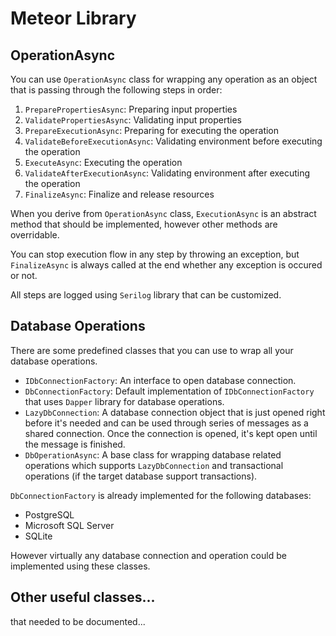 # Meteor Library

## OperationAsync

You can use `OperationAsync` class for wrapping any operation as an object that is passing through the following steps in order:

1. `PreparePropertiesAsync`: Preparing input properties
2. `ValidatePropertiesAsync`: Validating input properties
3. `PrepareExecutionAsync`: Preparing for executing the operation
4. `ValidateBeforeExecutionAsync`: Validating environment before executing the operation
5. `ExecuteAsync`: Executing the operation
6. `ValidateAfterExecutionAsync`: Validating environment after executing the operation
7. `FinalizeAsync`: Finalize and release resources

When you derive from `OperationAsync` class, `ExecutionAsync` is an abstract method that should be implemented, however other methods are overridable.

You can stop execution flow in any step by throwing an exception, but
`FinalizeAsync` is always called at the end whether any exception is occured or not.

All steps are logged using `Serilog` library that can be customized.

## Database Operations

There are some predefined classes that you can use to wrap all your database operations.

- `IDbConnectionFactory`: An interface to open database connection.
- `DbConnectionFactory`: Default implementation of `IDbConnectionFactory` that uses `Dapper` library for database operations.
- `LazyDbConnection`: A database connection object that is just opened right before it's needed and can be used through series of messages as a shared connection. Once the connection is opened, it's kept open until the message is finished.
- `DbOperationAsync`: A base class for wrapping database related operations which supports `LazyDbConnection` and transactional operations (if the target database support transactions).

`DbConnectionFactory` is already implemented for the following databases:
- PostgreSQL
- Microsoft SQL Server
- SQLite

However virtually any database connection and operation could be implemented using these classes.

## Other useful classes...
that needed to be documented...
